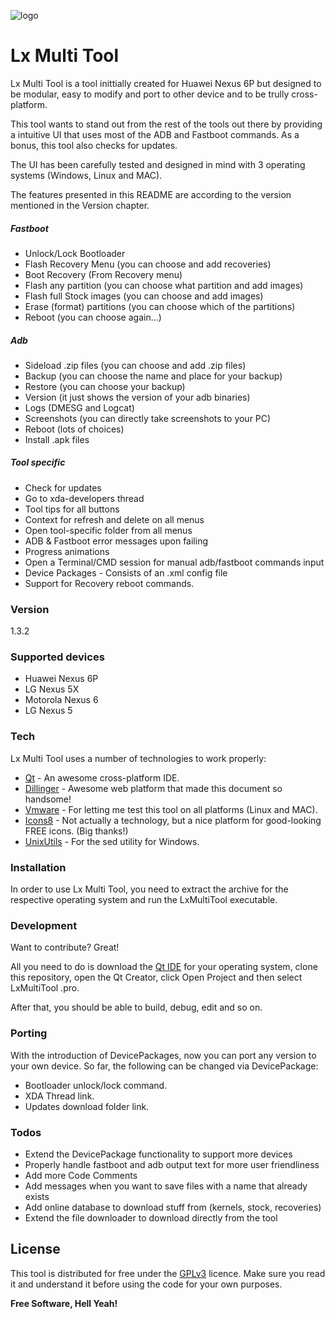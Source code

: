 ![logo](https://raw.githubusercontent.com/lexmazter/LxMultiTool/master/Icons/android.png "Lx Multi Tool Logo") 
# Lx Multi Tool

Lx Multi Tool is a tool inittially created for Huawei Nexus 6P but designed to be modular, easy to modify and port to other device and to be trully cross-platform.

This tool wants to stand out from the rest of the tools out there by providing a intuitive UI that uses most of the ADB and Fastboot commands.
As a bonus, this tool also checks for updates.

The UI has been carefully tested and designed in mind with 3 operating systems (Windows, Linux and MAC).

The features presented in this README are according to the version mentioned in the Version chapter.

##### Fastboot
 - Unlock/Lock Bootloader
 - Flash Recovery Menu (you can choose and add recoveries)
 - Boot Recovery (From Recovery menu)
 - Flash any partition (you can choose what partition and add images)
 - Flash full Stock images (you can choose and add images)
 - Erase (format) partitions (you can choose which of the partitions)
 - Reboot (you can choose again...)
  
##### Adb
 - Sideload .zip files (you can choose and add .zip files)
 - Backup (you can choose the name and place for your backup)
 - Restore (you can choose your backup)
 - Version (it just shows the version of your adb binaries)
 - Logs (DMESG and Logcat)
 - Screenshots (you can directly take screenshots to your PC)
 - Reboot (lots of choices)
 - Install .apk files

##### Tool specific
 - Check for updates
 - Go to xda-developers thread
 - Tool tips for all buttons
 - Context for refresh and delete on all menus
 - Open tool-specific folder from all menus
 - ADB & Fastboot error messages upon failing
 - Progress animations
 - Open a Terminal/CMD session for manual adb/fastboot commands input
 - Device Packages - Consists of an .xml config file
 - Support for Recovery reboot commands.
  
### Version
1.3.2

### Supported devices
 - Huawei Nexus 6P
 - LG Nexus 5X
 - Motorola Nexus 6
 - LG Nexus 5

### Tech

Lx Multi Tool uses a number of technologies to work properly:

* [Qt] - An awesome cross-platform IDE.
* [Dillinger] - Awesome web platform that made this document so handsome!
* [Vmware] - For letting me test this tool on all platforms (Linux and MAC).
* [Icons8] - Not actually a technology, but a nice platform for good-looking FREE icons. (Big thanks!)
* [UnixUtils] - For the sed utility for Windows.

### Installation

In order to use Lx Multi Tool, you need to extract the archive for the respective operating system and run the LxMultiTool executable.

### Development

Want to contribute? Great!

All you need to do is download the [Qt IDE](http://www.qt.io/download-open-source/) for your operating system, clone this repository, open the Qt Creator, click Open Project and then select LxMultiTool .pro.

After that, you should be able to build, debug, edit and so on.

### Porting

With the introduction of DevicePackages, now you can port any version to your own device.
So far, the following can be changed via DevicePackage:
 - Bootloader unlock/lock command.
 - XDA Thread link.
 - Updates download folder link.

### Todos

 - Extend the DevicePackage functionality to support more devices
 - Properly handle fastboot and adb output text for more user friendliness
 - Add more Code Comments
 - Add messages when you want to save files with a name that already exists
 - Add online database to download stuff from (kernels, stock, recoveries)
 - Extend the file downloader to download directly from the tool

License
----

This tool is distributed for free under the [GPLv3] licence. Make sure you read it and understand it before using the code for your own purposes.


**Free Software, Hell Yeah!**

[//]: # (These are reference links used in the body of this note and get stripped out when the markdown processor does it's job. There is no need to format nicely because it shouldn't be seen. Thanks SO - http://stackoverflow.com/questions/4823468/store-comments-in-markdown-syntax)

   [Qt]: <http://qt.io>
   [Dillinger]: <http://dillinger.io>
   [Vmware]: <https://www.vmware.com/>
   [GPLv3]: <http://www.gnu.org/licenses/gpl-3.0.en.html>
   [Icons8]: <https://www.icons8.com>
   [UnixUtils]: <http://unxutils.sourceforge.net/>



